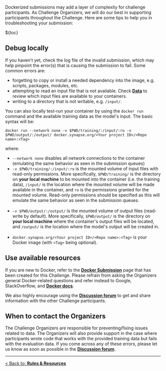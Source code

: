 Dockerized submissions may add a layer of complexity for challenge participants. As Challenge Organizers, we will do our best in supporting participants throughout the Challenge. Here are some tips to help you in troubleshooting your submission:

${toc}

## **Debug locally**
If you haven't yet, check the log file of the invalid submission, which may help pinpoint the error(s) that is causing the submission to fail. Some common errors are:

* forgetting to copy or install a needed dependency into the image, e.g. scripts, packages, modules, etc.
* attempting to read an input file that is not available. Check [**Data**](#!Synapse:syn22277124/wiki/604826) to review which input files are available to your containers.
* writing to a directory that is not writable, e.g. `/input/`.

You can also locally test-run your container by using the `docker run` command and the available training data as the model's input.  The basic syntax will be:

```
docker run --network none -v $PWD/training/:/input/:ro -v $PWD/output/:/output/ docker.synapse.org/<Your project ID>/<Repo name>:<Tag>
```
where:
* `--network none` disables all network connections to the container (emulating the same behavior as seen in the submission queues)
* `-v $PWD/training/:/input/:ro` is the mounted volume of input files with read-only permissions. More specifically, `$PWD/training/` is the directory on **your local machine** to be mounted into the container (i.e. the training data), `/input/` is the location where the mounted volume will be made available in the container, and `ro` is the permissions granted for the mounted volume. Read-only permissions should be specified as this will emulate the same behavior as seen in the submission queues.<br/><br/>
* `-v $PWD/output/:/output/` is the mounted volume of output files (read-write by default). More specifically, `$PWD/output/` is the directory on **your local machine** where the container's output files will be located, and `/output/` is the location where the model's output will be created in.<br/><br/>
* `docker.synapse.org/<Your project ID>/<Repo name>:<Tag>` is your Docker image (with `<Tag>` being optional).

## **Use available resources**
If you are new to Docker, refer to the [**Docker Submission**](#!Synapse:syn22277124/wiki/604834) page that has been created for this Challenge. Please refrain from asking the Organizers general Docker-related questions and refer instead to Google, StackOverflow, and [**Docker docs**](https://docs.docker.com/get-started/).

We also highly encourage using the [**Discussion forum**](#!Synapse:syn22277124/discussion/default) to get and share information with the other Challenge participants.

## **When to contact the Organizers**
The Challenge Organizers are responsible for preventing/fixing issues related to data. The Organizers will also provide support in the case where participants wrote code that works with the provided training data but fails with the evaluation data.  If you come across any of these errors, please let us know as soon as possible in the [**Discussion forum**](#!Synapse:syn22277124/discussion/default).

---
[< Back to: **Rules & Resources**](#!Synapse:syn22277124/wiki/604831)
